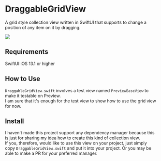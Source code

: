# DraggableGridView
A grid style collection view written in SwiftUI that supports to change a position of any item on it by dragging.

![](https://github.com/fullc0de/DraggableGridView/blob/main/draggableview_small.gif)

## Requirements
SwiftUI
iOS 13.1 or higher

## How to Use
`DraggableGridView.swift` involves a test view named `PreviewBaseView` to make it testable on Preview.  
I am sure that it's enough for the test view to show how to use the grid view for now.  

## Install
I haven't made this project support any dependency manager because this is just for sharing my idea how to create this kind of collection view.  
If you, therefore, would like to use this view on your project, just simply copy `DraggableGridView.swift` and put it into your project. Or you may be able to make a PR for your preferred manager.
